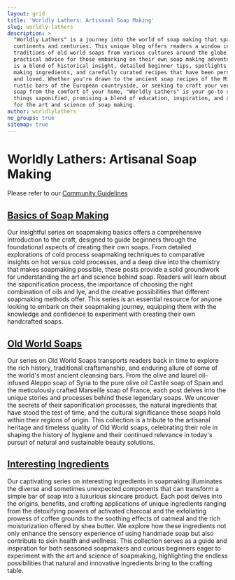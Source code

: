 ```yaml
---
layout: grid
title: 'Worldly Lathers: Artisanal Soap Making'
slug: worldly-lathers
description: >
  "Worldly Lathers" is a journey into the world of soap making that spans
  continents and centuries. This unique blog offers readers a window into the rich
  traditions of old world soaps from various cultures around the globe, combined with
  practical advice for those embarking on their own soap making adventures. Each post
  is a blend of historical insight, detailed beginner tips, spotlights on diverse soap
  making ingredients, and carefully curated recipes that have been personally tested
  and loved. Whether you're drawn to the ancient soap recipes of the Middle East, the
  rustic bars of the European countryside, or seeking to craft your very own bespoke
  soap from the comfort of your home, "Worldly Lathers" is your go-to source for all
  things saponified, promising a blend of education, inspiration, and a deep appreciation
  for the art and science of soap making.
author: worldlylathers
no_groups: true
sitemap: true
---
```


# Worldly Lathers: Artisanal Soap Making

Please refer to our [Community Guidelines](/community-guidelines/)

## [Basics of Soap Making](/basics-of-soap-making/)

Our insightful series on soapmaking basics offers a comprehensive introduction to the
craft, designed to guide beginners through the foundational aspects of creating their
own soaps. From detailed explorations of cold process soapmaking techniques to comparative
insights on hot versus cold processes, and a deep dive into the chemistry that makes
soapmaking possible, these posts provide a solid groundwork for understanding the art and
science behind soap. Readers will learn about the saponification process, the importance
of choosing the right combination of oils and lye, and the creative possibilities that
different soapmaking methods offer. This series is an essential resource for anyone
looking to embark on their soapmaking journey, equipping them with the knowledge and
confidence to experiment with creating their own handcrafted soaps.

## [Old World Soaps](/old-world-soaps/)

Our series on Old World Soaps transports readers back in time to explore the rich history,
traditional craftsmanship, and enduring allure of some of the world's most ancient cleansing
bars. From the olive and laurel oil-infused Aleppo soap of Syria to the pure olive oil
Castile soap of Spain and the meticulously crafted Marseille soap of France, each post
delves into the unique stories and processes behind these legendary soaps. We uncover the
secrets of their saponification processes, the natural ingredients that have stood the test
of time, and the cultural significance these soaps hold within their regions of origin. This
collection is a tribute to the artisanal heritage and timeless quality of Old World soaps,
celebrating their role in shaping the history of hygiene and their continued relevance in
today's pursuit of natural and sustainable beauty solutions.

## [Interesting Ingredients](/interesting-ingredients/)

Our captivating series on interesting ingredients in soapmaking illuminates the diverse and
sometimes unexpected components that can transform a simple bar of soap into a luxurious
skincare product. Each post delves into the origins, benefits, and crafting applications of
unique ingredients ranging from the detoxifying powers of activated charcoal and the
exfoliating prowess of coffee grounds to the soothing effects of oatmeal and the rich
moisturization offered by shea butter. We explore how these ingredients not only enhance the
sensory experience of using handmade soap but also contribute to skin health and wellness.
This collection serves as a guide and inspiration for both seasoned soapmakers and curious
beginners eager to experiment with the art and science of soapmaking, highlighting the
endless possibilities that natural and innovative ingredients bring to the crafting table.